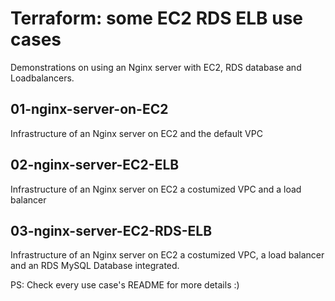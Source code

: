 # Terraform: some EC2 RDS ELB use cases

Demonstrations on using an Nginx server with EC2, RDS database and Loadbalancers.

## 01-nginx-server-on-EC2

Infrastructure of an Nginx server on EC2 and the default VPC

## 02-nginx-server-EC2-ELB

Infrastructure of an Nginx server on EC2 a costumized VPC and a load balancer

## 03-nginx-server-EC2-RDS-ELB

Infrastructure of an Nginx server on EC2 a costumized VPC, a load balancer and an RDS MySQL Database integrated.

PS: Check every use case's README for more details :)
